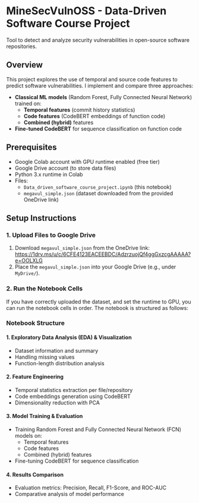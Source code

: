 # MineSecVulnOSS - Data-Driven Software Course Project
Tool to detect and analyze security vulnerabilities in open-source software repositories.

## Overview
This project explores the use of temporal and source code features to predict software vulnerabilities. I implement and compare three approaches:

- **Classical ML models** (Random Forest, Fully Connected Neural Network) trained on:
  - **Temporal features** (commit history statistics)
  - **Code features** (CodeBERT embeddings of function code)
  - **Combined (hybrid)** features
- **Fine-tuned CodeBERT** for sequence classification on function code

## Prerequisites
- Google Colab account with GPU runtime enabled (free tier)
- Google Drive account (to store data files)
- Python 3.x runtime in Colab
- Files:
  - `Data_driven_software_course_project.ipynb` (this notebook)
  - `megavul_simple.json` (dataset downloaded from the provided OneDrive link)

## Setup Instructions

### 1. Upload Files to Google Drive
1. Download `megavul_simple.json` from the OneDrive link:  
   https://1drv.ms/u/c/6CFE4123EACEEBDC/AdzrzuojQf4ggGxzcgAAAAA?e=OOLXLG  
2. Place the `megavul_simple.json` into your Google Drive (e.g., under `MyDrive/`).

### 2. Run the Notebook Cells

If you have correctly uploaded the dataset, and set the runtime to GPU, you can run the notebook cells in order. The notebook is structured as follows:

### Notebook Structure

#### 1. Exploratory Data Analysis (EDA) & Visualization
- Dataset information and summary
- Handling missing values
- Function-length distribution analysis

#### 2. Feature Engineering
- Temporal statistics extraction per file/repository
- Code embeddings generation using CodeBERT
- Dimensionality reduction with PCA

#### 3. Model Training & Evaluation
- Training Random Forest and Fully Connected Neural Network (FCN) models on:
    - Temporal features
    - Code features
    - Combined (hybrid) features
- Fine-tuning CodeBERT for sequence classification

#### 4. Results Comparison
- Evaluation metrics: Precision, Recall, F1-Score, and ROC-AUC
- Comparative analysis of model performance
